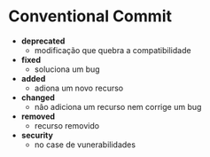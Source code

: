 # Conventional Commit


- **deprecated**
    - modificação que quebra a compatibilidade
- **fixed**
    - soluciona um bug
- **added**
    - adiona um novo recurso 
- **changed**
    - não adiciona um recurso nem corrige um bug
- **removed**
    - recurso removido
- **security** 
    - no case de vunerabilidades
